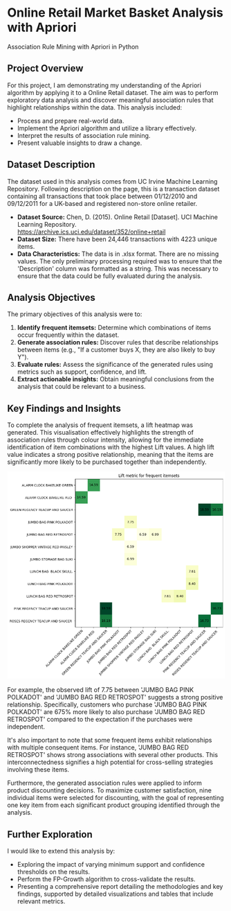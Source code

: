 # Online Retail Market Basket Analysis with Apriori
Association Rule Mining with Apriori in Python

## Project Overview

For this project, I am demonstrating my understanding of the Apriori algorithm by applying it to a Online Retail dataset. The aim was to perform exploratory data analysis and discover meaningful association rules that highlight relationships within the data. This analysis included:

* Process and prepare real-world data.  
* Implement the Apriori algorithm and utilize a library effectively.  
* Interpret the results of association rule mining.
* Present valuable insights to draw a change.

## Dataset Description

The dataset used in this analysis comes from UC Irvine Machine Learning Repository. Following description on the page, this is a transaction dataset containing all transactions that took place between 01/12/2010 and 09/12/2011 for a UK-based and registered non-store online retailer.

* **Dataset Source:** Chen, D. (2015). Online Retail \[Dataset\]. UCI Machine Learning Repository. https://archive.ics.uci.edu/dataset/352/online+retail  
* **Dataset Size:** There have been 24,446 transactions with 4223 unique items.   
* **Data Characteristics:** The data is in .xlsx format. There are no missing values. The only preliminary processing required was to ensure that the 'Description' column was formatted as a string. This was necessary to ensure that the data could be fully evaluated during the analysis.

## Analysis Objectives

The primary objectives of this analysis were to:

1. **Identify frequent itemsets:** Determine which combinations of items occur frequently within the dataset.  
2. **Generate association rules:** Discover rules that describe relationships between items (e.g., "If a customer buys X, they are also likely to buy Y").  
3. **Evaluate rules:** Assess the significance of the generated rules using metrics such as support, confidence, and lift.  
4. **Extract actionable insights:** Obtain meaningful conclusions from the analysis that could be relevant to a business.

## Key Findings and Insights

To complete the analysis of frequent itemsets, a lift heatmap was generated. This visualisation effectively highlights the strength of association rules through colour intensity, allowing for the immediate identification of item combinations with the highest Lift values. A high lift value indicates a strong positive relationship, meaning that the items are significantly more likely to be purchased together than independently.

![Lift metrics heatmap](lift_metric_heatmap.png)

For example, the observed lift of 7.75 between 'JUMBO BAG PINK POLKADOT' and 'JUMBO BAG RED RETROSPOT' suggests a strong positive relationship. Specifically, customers who purchase 'JUMBO BAG PINK POLKADOT' are 675% more likely to also purchase 'JUMBO BAG RED RETROSPOT' compared to the expectation if the purchases were independent.

It's also important to note that some frequent items exhibit relationships with multiple consequent items. For instance, 'JUMBO BAG RED RETROSPOT' shows strong associations with several other products. This interconnectedness signifies a high potential for cross-selling strategies involving these items.

Furthermore, the generated association rules were applied to inform product discounting decisions. To maximize customer satisfaction, nine individual items were selected for discounting, with the goal of representing one key item from each significant product grouping identified through the analysis.

## Further Exploration

I would like to extend this analysis by:

* Exploring the impact of varying minimum support and confidence thresholds on the results.  
* Perform the FP-Growth algorithm to cross-validate the results.  
* Presenting a comprehensive report detailing the methodologies and key findings, supported by detailed visualizations and tables that include relevant metrics.
